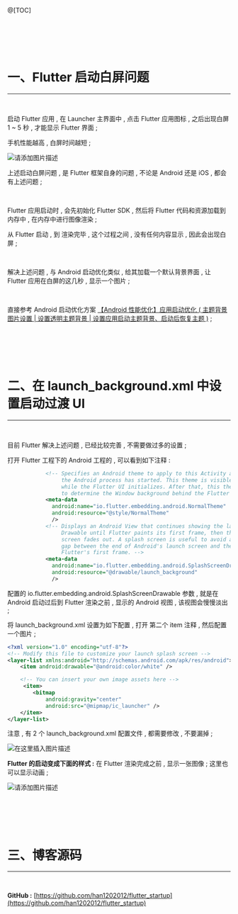 @[TOC]



<br>
<br>
<br>
<br>

# 一、Flutter 启动白屏问题

---

<br>


启动 Flutter 应用 , 在 Launcher 主界面中 , 点击 Flutter 应用图标 , 之后出现白屏 1 ~ 5 秒 , 才能显示 Flutter 界面 ;

手机性能越高 , 白屏时间越短 ;


![请添加图片描述](https://img-blog.csdnimg.cn/ac4ff51ad1814b3ba036dc23d9b2da12.gif)

上述启动白屏问题 , 是 Flutter 框架自身的问题 , 不论是 Android 还是 iOS , 都会有上述问题 ;

<br>

Flutter 应用启动时 , 会先初始化 Flutter SDK , 然后将 Flutter 代码和资源加载到内存中 , 在内存中进行图像渲染 ;

从 Flutter 启动 , 到 渲染完毕 , 这个过程之间 , 没有任何内容显示 , 因此会出现白屏 ;

<br>

解决上述问题 , 与 Android 启动优化类似 , 给其加载一个默认背景界面 , 让 Flutter 应用在白屏的这几秒 , 显示一个图片 ;


<br>

直接参考 Android 启动优化方案 [【Android 性能优化】应用启动优化 ( 主题背景图片设置 | 设置透明主题背景 | 设置应用启动主题背景、启动后恢复主题 )](https://hanshuliang.blog.csdn.net/article/details/106870131) ;






<br>
<br>
<br>
<br>

# 二、在 launch_background.xml 中设置启动过渡 UI

---

<br>



目前 Flutter 解决上述问题 , 已经比较完善 , 不需要做过多的设置 ;

打开 Flutter 工程下的 Android 工程的  , 可以看到如下注释 :

```xml
            <!-- Specifies an Android theme to apply to this Activity as soon as
                 the Android process has started. This theme is visible to the user
                 while the Flutter UI initializes. After that, this theme continues
                 to determine the Window background behind the Flutter UI. -->
            <meta-data
              android:name="io.flutter.embedding.android.NormalTheme"
              android:resource="@style/NormalTheme"
              />
            <!-- Displays an Android View that continues showing the launch screen
                 Drawable until Flutter paints its first frame, then this splash
                 screen fades out. A splash screen is useful to avoid any visual
                 gap between the end of Android's launch screen and the painting of
                 Flutter's first frame. -->
            <meta-data
              android:name="io.flutter.embedding.android.SplashScreenDrawable"
              android:resource="@drawable/launch_background"
              />
```

配置的 io.flutter.embedding.android.SplashScreenDrawable 参数 , 就是在 Android 启动过后到 Flutter 渲染之前 , 显示的 Android 视图 , 该视图会慢慢淡出 ;


将 launch_background.xml 设置为如下配置 , 打开 第二个 item 注释 , 然后配置一个图片 ;

```xml
<?xml version="1.0" encoding="utf-8"?>
<!-- Modify this file to customize your launch splash screen -->
<layer-list xmlns:android="http://schemas.android.com/apk/res/android">
    <item android:drawable="@android:color/white" />

    <!-- You can insert your own image assets here -->
     <item>
        <bitmap
            android:gravity="center"
            android:src="@mipmap/ic_launcher" />
    </item>
</layer-list>
```

注意 , 有 $2$ 个 launch_background.xml 配置文件 , 都需要修改 , 不要漏掉 ;

![在这里插入图片描述](https://img-blog.csdnimg.cn/52064bd55bd642e590c5709be659518a.png?x-oss-process=image/watermark,type_ZHJvaWRzYW5zZmFsbGJhY2s,shadow_50,text_Q1NETiBA6Z-p5puZ5Lqu,size_20,color_FFFFFF,t_70,g_se,x_16)



**Flutter 的启动变成下面的样式 :** 在 Flutter 渲染完成之前 , 显示一张图像 ; 这里也可以显示动画 ;


![请添加图片描述](https://img-blog.csdnimg.cn/d0df90ec9acc4ed08dc63933e324e7ce.gif)







<br>
<br>
<br>
<br>

# 三、博客源码

---

<br>


**GitHub :** [https://github.com/han1202012/flutter_startup](https://github.com/han1202012/flutter_startup)

